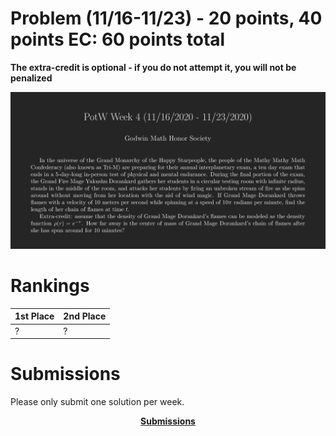 # Problem (11/16-11/23) - 20 points, 40 points EC: 60 points total
__The extra-credit is optional - if you do not attempt it, you will not be penalized__ 
<p align="center"><img src="https://raw.githubusercontent.com/GodwinMHS/godwinmhs.github.io/main/images/w4p_b.jpg?raw=true"/></p>

# Rankings

|**1st Place**|**2nd Place**|
|----|----|
|?|?|

# Submissions
Please only submit one solution per week.

<p align="center"><a href="https://forms.gle/LkS4FUbpjBKcoiww6"><b>Submissions</b></a></p>
